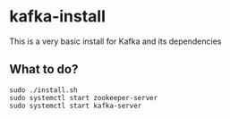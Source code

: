 # kafka-install
This is a very basic install for Kafka and its dependencies

## What to do?
```
sudo ./install.sh
sudo systemctl start zookeeper-server
sudo systemctl start kafka-server
```
